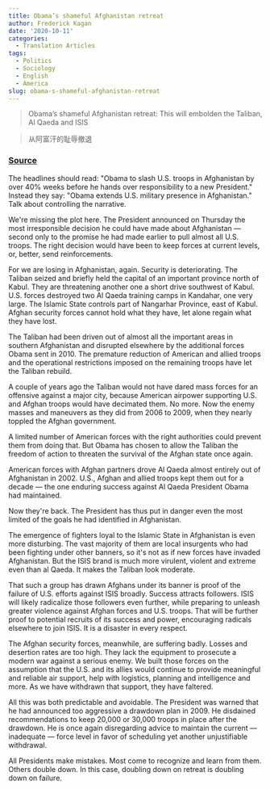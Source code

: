 ```yaml
---
title: Obama’s shameful Afghanistan retreat
author: Frederick Kagan
date: '2020-10-11'
categories:
  - Translation Articles
tags:
  - Politics
  - Sociology
  - English
  - America
slug: obama-s-shameful-afghanistan-retreat
---
```


> Obama’s shameful Afghanistan retreat: This will embolden the Taliban, Al Qaeda and ISIS

> 从阿富汗的耻辱撤退


### [Source](https://www.nydailynews.com/opinion/frederick-kagan-obama-shameful-afghanistan-retreat-article-1.2400776)

The headlines should read: "Obama to slash U.S. troops in Afghanistan by over 40% weeks before he hands over responsibility to a new President." Instead they say: "Obama extends U.S. military presence in Afghanistan." Talk about controlling the narrative.

We're missing the plot here. The President announced on Thursday the most irresponsible decision he could have made about Afghanistan — second only to the promise he had made earlier to pull almost all U.S. troops. The right decision would have been to keep forces at current levels, or, better, send reinforcements.

For we are losing in Afghanistan, again. Security is deteriorating. The Taliban seized and briefly held the capital of an important province north of Kabul. They are threatening another one a short drive southwest of Kabul. U.S. forces destroyed two Al Qaeda training camps in Kandahar, one very large. The Islamic State controls part of Nangarhar Province, east of Kabul. Afghan security forces cannot hold what they have, let alone regain what they have lost.

The Taliban had been driven out of almost all the important areas in southern Afghanistan and disrupted elsewhere by the additional forces Obama sent in 2010. The premature reduction of American and allied troops and the operational restrictions imposed on the remaining troops have let the Taliban rebuild.

A couple of years ago the Taliban would not have dared mass forces for an offensive against a major city, because American airpower supporting U.S. and Afghan troops would have decimated them. No more. Now the enemy masses and maneuvers as they did from 2006 to 2009, when they nearly toppled the Afghan government.

A limited number of American forces with the right authorities could prevent them from doing that. But Obama has chosen to allow the Taliban the freedom of action to threaten the survival of the Afghan state once again.

American forces with Afghan partners drove Al Qaeda almost entirely out of Afghanistan in 2002. U.S., Afghan and allied troops kept them out for a decade — the one enduring success against Al Qaeda President Obama had maintained.

Now they're back. The President has thus put in danger even the most limited of the goals he had identified in Afghanistan.

The emergence of fighters loyal to the Islamic State in Afghanistan is even more disturbing. The vast majority of them are local insurgents who had been fighting under other banners, so it's not as if new forces have invaded Afghanistan. But the ISIS brand is much more virulent, violent and extreme even than al Qaeda. It makes the Taliban look moderate.

That such a group has drawn Afghans under its banner is proof of the failure of U.S. efforts against ISIS broadly. Success attracts followers. ISIS will likely radicalize those followers even further, while preparing to unleash greater violence against Afghan forces and U.S. troops. That will be further proof to potential recruits of its success and power, encouraging radicals elsewhere to join ISIS. It is a disaster in every respect.

The Afghan security forces, meanwhile, are suffering badly. Losses and desertion rates are too high. They lack the equipment to prosecute a modern war against a serious enemy. We built those forces on the assumption that the U.S. and its allies would continue to provide meaningful and reliable air support, help with logistics, planning and intelligence and more. As we have withdrawn that support, they have faltered.

All this was both predictable and avoidable. The President was warned that he had announced too aggressive a drawdown plan in 2009. He disdained recommendations to keep 20,000 or 30,000 troops in place after the drawdown. He is once again disregarding advice to maintain the current — inadequate — force level in favor of scheduling yet another unjustifiable withdrawal.

All Presidents make mistakes. Most come to recognize and learn from them. Others double down. In this case, doubling down on retreat is doubling down on failure.
